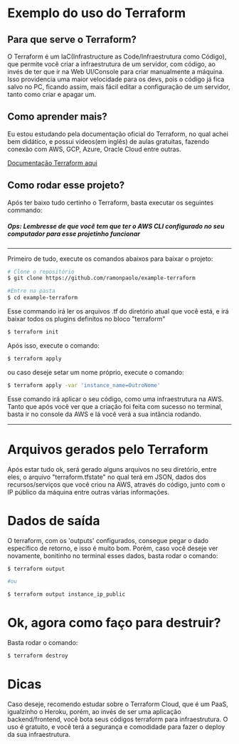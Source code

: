 # Exemplo do uso do Terraform

## Para que serve o Terraform?
O Terraform é um IaC(Infrastructure as Code/Infraestrutura como Código), que permite você criar a infraestrutura de um servidor, com código, ao invés de ter que ir na Web UI/Console para criar manualmente a máquina.
Isso providencia uma maior velocidade para os devs, pois o código já fica salvo no PC, ficando assim, mais fácil editar a configuração de um servidor, tanto como criar e apagar um.

## Como aprender mais?
Eu estou estudando pela documentação oficial do Terraform, no qual achei bem didático, e possui vídeos(em inglês) de aulas gratuitas, fazendo conexão com AWS, GCP, Azure, Oracle Cloud entre outras.

[Documentação Terraform aqui](https://learn.hashicorp.com/tutorials/terraform/aws-destroy?in=terraform/aws-get-started)

## Como rodar esse projeto?
Após ter baixo tudo certinho o Terraform, basta executar os seguintes commando:

##### Ops: Lembresse de que você tem que ter o AWS CLI configurado no seu computador para esse projetinho funcionar

---

Primeiro de tudo, execute os comandos abaixos para baixar o projeto:
```bash
# Clone o repositório
$ git clone https://github.com/ramonpaolo/example-terraform

#Entre na pasta
$ cd example-terraform
```

Esse commando irá ler os arquivos .tf do diretório atual que você está, e irá baixar todos os plugins definitos no bloco "terraform"
```bash
$ terraform init
```

Após isso, execute o comando:

```bash
$ terraform apply
```
ou
caso deseje setar um nome próprio, execute o comando:
```bash
$ terraform apply -var 'instance_name=OutroNome'
```
Esse comando irá aplicar o seu código, como uma infraestrutura na AWS. Tanto que após você ver que a criação foi feita com sucesso no terminal, basta ir no console da AWS e lá você verá a sua intância rodando.

---

# Arquivos gerados pelo Terraform

Após estar tudo ok, será gerado alguns arquivos no seu diretório, entre eles, o arquivo "terraform.tfstate" no qual terá em JSON, dados dos recursos/serviços que você criou na AWS, através do código, junto com o IP público da máquina entre outras várias informações.

# Dados de saída
O terraform, com os 'outputs' configurados, consegue pegar o dado específico de retorno, e isso é muito bom.
Porém, caso você deseje ver novamente, bonitinho no terminal esses dados, basta rodar o comando:
```bash
$ terraform output

#ou

$ terraform output instance_ip_public
```

# Ok, agora como faço para destruir?
Basta rodar o comando:
```bash
$ terraform destroy
```

# Dicas
Caso deseje, recomendo estudar sobre o Terraform Cloud, que é um PaaS, igualzinho o Heroku, porém, ao invés de ser uma aplicação backend/frontend, você bota seus códigos terraform para infraestrutura.
O uso é gratuito, e você terá a segurança e comodidade para fazer o deploy da sua infraestrutura.